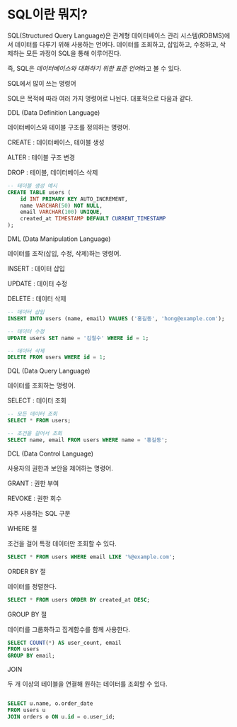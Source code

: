 # SQL이란 뭐지?

SQL(Structured Query Language)은 관계형 데이터베이스 관리 시스템(RDBMS)에서 데이터를 다루기 위해 사용하는 언어다.
데이터를 조회하고, 삽입하고, 수정하고, 삭제하는 모든 과정이 SQL을 통해 이루어진다.

즉, SQL은 *데이터베이스와 대화하기 위한 표준 언어*라고 볼 수 있다.

SQL에서 많이 쓰는 명령어

SQL은 목적에 따라 여러 가지 명령어로 나뉜다. 대표적으로 다음과 같다.

DDL (Data Definition Language)

데이터베이스와 테이블 구조를 정의하는 명령어.

CREATE : 데이터베이스, 테이블 생성

ALTER : 테이블 구조 변경

DROP : 테이블, 데이터베이스 삭제

```sql
-- 테이블 생성 예시
CREATE TABLE users (
    id INT PRIMARY KEY AUTO_INCREMENT,
    name VARCHAR(50) NOT NULL,
    email VARCHAR(100) UNIQUE,
    created_at TIMESTAMP DEFAULT CURRENT_TIMESTAMP
);
```

DML (Data Manipulation Language)

데이터를 조작(삽입, 수정, 삭제)하는 명령어.

INSERT : 데이터 삽입

UPDATE : 데이터 수정

DELETE : 데이터 삭제

```sql
-- 데이터 삽입
INSERT INTO users (name, email) VALUES ('홍길동', 'hong@example.com');

-- 데이터 수정
UPDATE users SET name = '김철수' WHERE id = 1;

-- 데이터 삭제
DELETE FROM users WHERE id = 1;

```

DQL (Data Query Language)

데이터를 조회하는 명령어.

SELECT : 데이터 조회

```sql
-- 모든 데이터 조회
SELECT * FROM users;

-- 조건을 걸어서 조회
SELECT name, email FROM users WHERE name = '홍길동';

```

DCL (Data Control Language)

사용자의 권한과 보안을 제어하는 명령어.

GRANT : 권한 부여

REVOKE : 권한 회수

자주 사용하는 SQL 구문

WHERE 절

조건을 걸어 특정 데이터만 조회할 수 있다.

```sql
SELECT * FROM users WHERE email LIKE '%@example.com';

```

ORDER BY 절

데이터를 정렬한다.

```sql
SELECT * FROM users ORDER BY created_at DESC;

```

GROUP BY 절

데이터를 그룹화하고 집계함수를 함께 사용한다.

```sql
SELECT COUNT(*) AS user_count, email
FROM users
GROUP BY email;

```

JOIN

두 개 이상의 테이블을 연결해 원하는 데이터를 조회할 수 있다.

```sql

SELECT u.name, o.order_date
FROM users u
JOIN orders o ON u.id = o.user_id;

```
